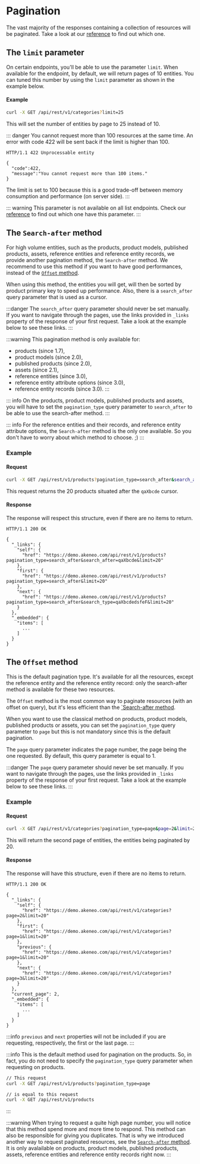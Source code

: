 # Pagination

The vast majority of the responses containing a collection of resources will be paginated. Take a look at our [reference](/api-reference.html) to find out which one.

## The `limit` parameter

On certain endpoints, you'll be able to use the parameter `limit`. When available for the endpoint, by default, we will return pages of 10 entities. You can tuned this number by using the `limit` parameter as shown in the example below.

#### Example
``` bash
curl -X GET /api/rest/v1/categories?limit=25
```

This will set the number of entities by page to 25 instead of 10.

::: danger
You cannot request more than 100 resources at the same time.
An error with code 422 will be sent back if the limit is higher than 100.
```http
HTTP/1.1 422 Unprocessable entity

{ 
  "code":422, 
  "message":"You cannot request more than 100 items." 
}
```
The limit is set to 100 because this is a good trade-off between memory consumption and performance (on server side).
:::

::: warning
This parameter is not available on all list endpoints. Check our [reference](/api-reference.html) to find out which one have this parameter.
:::

## The `Search-after` method

For high volume entities, such as the products, product models, published products, assets, reference entities and reference entity records, we provide another pagination method, the `Search-after` method. We recommend to use this method if you want to have good performances, instead of the [`Offset` method](/documentation/pagination.html#the-offset-method).

When using this method, the entities you will get, will then be sorted by product primary key to speed up performance. Also, there is a `search_after` query parameter that is used as a cursor.

:::danger
The `search_after` query parameter should never be set manually. If you want to navigate through the pages, use the links provided in `_links` property of the response of your first request. Take a look at the example below to see these links.
:::

:::warning
This pagination method is only available for:
- products (since 1.7),
- product models (since 2.0),
- published products (since 2.0),
- assets (since 2.1),
- reference entities (since 3.0),
- reference entity attribute options (since 3.0),
- reference entity records (since 3.0).
:::

::: info
On the products, product models, published products and assets, you will have to set the `pagination_type` query parameter to `search_after` to be able to use the search-after method.
:::

::: info
For the reference entities and their records, and reference entity attribute options, the `Search-after` method is the only one available. So you don't have to worry about which method to choose. ;)
:::

### Example
#### Request
``` bash
curl -X GET /api/rest/v1/products?pagination_type=search_after&search_after=qaXbcde&limit=20
```

This request returns the 20 products situated after the `qaXbcde` cursor.

#### Response
The response will respect this structure, even if there are no items to return.

```http
HTTP/1.1 200 OK

{
  "_links": {
    "self": {
      "href": "https://demo.akeneo.com/api/rest/v1/products?pagination_type=search_after&search_after=qaXbcde&limit=20"
    },
    "first": {
      "href": "https://demo.akeneo.com/api/rest/v1/products?pagination_type=search_after&limit=20"
    },
    "next": {
      "href": "https://demo.akeneo.com/api/rest/v1/products?pagination_type=search_after&search_type=qaXbcdedsfeF&limit=20"
    }
  },
  "_embedded": {
    "items": [
      ...
    ]
  }
}
```

## The `Offset` method

This is the default pagination type. It's available for all the resources, except the reference entity and the reference entity record: only the search-after method is available for these two resources.

The `Offset` method is the most common way to paginate resources (with an offset on query), but it's less efficient than the [`Search-after method](/documentation/pagination.html#the-offset-method).

When you want to use the classical method on products, product models, published products or assets, you can set the `pagination_type` query parameter to `page` but this is not mandatory since this is the default pagination.

The `page` query parameter indicates the page number, the page being the one requested. By default, this query parameter is equal to 1.

:::danger
The `page` query parameter should never be set manually. If you want to navigate through the pages, use the links provided in `_links` property of the response of your first request. Take a look at the example below to see these links. 
:::

### Example
#### Request
``` bash
curl -X GET /api/rest/v1/categories?pagination_type=page&page=2&limit=20
```

This will return the second page of entities, the entities being paginated by 20.

#### Response
The response will have this structure, even if there are no items to return.

```http
HTTP/1.1 200 OK

{
  "_links": {
    "self": {
      "href": "https://demo.akeneo.com/api/rest/v1/categories?page=2&limit=20"
    },
    "first": {
      "href": "https://demo.akeneo.com/api/rest/v1/categories?page=1&limit=20"
    },
    "previous": {
      "href": "https://demo.akeneo.com/api/rest/v1/categories?page=1&limit=20"
    },
    "next": {
      "href": "https://demo.akeneo.com/api/rest/v1/categories?page=3&limit=20"
    }
  },
  "current_page": 2,
  "_embedded": {
    "items": [
      ...
    ]
  }
}
```

:::info
`previous` and `next` properties will not be included if you are requesting, respectively, the first or the last page.
:::

:::info
This is the default method used for pagination on the products. So, in fact, you do not need to specify the `pagination_type` query parameter when requesting on products.
``` bash
// This request
curl -X GET /api/rest/v1/products?pagination_type=page

// is equal to this request
curl -X GET /api/rest/v1/products
```
:::

:::warning
When trying to request a quite high page number, you will notice that this method spend more and more time to respond. This method can also be responsible for giving you duplicates. That is why we introduced another way to request paginated resources, see the [`Search-after` method](/documentation/pagination.html#the-search-after-method). It is only avalailable on products, product models, published products, assets, reference entities and reference entity records right now.
:::

